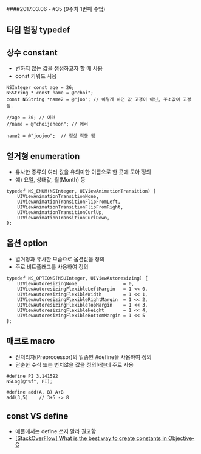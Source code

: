 ####2017.03.06 - #35 (9주차 1번째 수업)

## 타입 별칭 typedef  

## 상수 constant  
- 변하지 않는 값을 생성하고자 할 때 사용
- const 키워드 사용

```objc
NSInteger const age = 26;
NSString * const name = @"choi";
const NSString *name2 = @"joo";	// 이렇게 하면 값 고정이 아닌, 주소값이 고정됨.  

//age = 30;	// 에러
//name = @"choijeheon";	// 에러

name2 = @"joojoo";	// 정상 작동 됨

```

## 열거형 enumeration  
- 유사한 종류의 여러 값을 유의미한 이름으로 한 곳에 모아 정의
- 예) 요일, 상태값, 월(Month) 등  

```objc
typedef NS_ENUM(NSInteger, UIViewAnimationTransition) {
    UIViewAnimationTransitionNone,
    UIViewAnimationTransitionFlipFromLeft,
    UIViewAnimationTransitionFlipFromRight,
    UIViewAnimationTransitionCurlUp,
    UIViewAnimationTransitionCurlDown,
};
```

## 옵션 option  
- 열거형과 유사한 모습으로 옵션값을 정의  
- 주로 비트플래그를 사용하여 정의  

```objc
typedef NS_OPTIONS(NSUInteger, UIViewAutoresizing) {
    UIViewAutoresizingNone                 = 0,
    UIViewAutoresizingFlexibleLeftMargin   = 1 << 0,
    UIViewAutoresizingFlexibleWidth        = 1 << 1,
    UIViewAutoresizingFlexibleRightMargin  = 1 << 2,
    UIViewAutoresizingFlexibleTopMargin    = 1 << 3,
    UIViewAutoresizingFlexibleHeight       = 1 << 4,
    UIViewAutoresizingFlexibleBottomMargin = 1 << 5
};
```


## 매크로 macro  
- 전처리자(Preprocessor)의 일종인 #define을 사용하여 정의  
- 단순한 수식 또는 변치않을 값을 정의하는데 주로 사용  

```objc
#define PI 3.141592
NSLog(@"%f", PI);

#define add(A, B) A+B
add(3,5)	// 3+5 -> 8
```

## const VS define  
- 애플에서는 define 쓰지 말라 권고함
- [[StackOverFlow] What is the best way to create constants in Objective-C](http://stackoverflow.com/questions/17228334/what-is-the-best-way-to-create-constants-in-objective-c)

